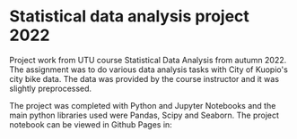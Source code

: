 # Statistical data analysis project 2022
Project work from UTU course Statistical Data Analysis from autumn 2022. The assignment was to do various data analysis tasks with City of Kuopio's city bike data. The data was provided by the course instructor and it was slightly preprocessed.

The project was completed with Python and Jupyter Notebooks and the main python libraries used were Pandas, Scipy and Seaborn. The project notebook can be viewed in Github Pages in:


